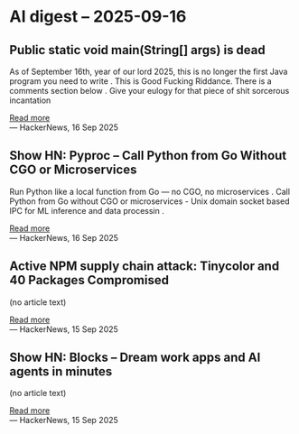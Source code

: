# AI digest – 2025-09-16

## Public static void main(String[] args) is dead

As of September 16th, year of our lord 2025, this is no longer the first Java program you need to write . This is Good Fucking Riddance. There is a comments section below . Give your eulogy for that piece of shit sorcerous incantation

[Read more](https://mccue.dev/pages/9-16-25-psvm)  
— HackerNews, 16 Sep 2025

## Show HN: Pyproc – Call Python from Go Without CGO or Microservices

Run Python like a local function from Go — no CGO, no microservices . Call Python from Go without CGO or microservices - Unix domain socket based IPC for ML inference and data processin .

[Read more](https://github.com/YuminosukeSato/pyproc)  
— HackerNews, 16 Sep 2025

## Active NPM supply chain attack: Tinycolor and 40 Packages Compromised

(no article text)

[Read more](https://socket.dev/blog/tinycolor-supply-chain-attack-affects-40-packages)  
— HackerNews, 15 Sep 2025

## Show HN: Blocks – Dream work apps and AI agents in minutes

(no article text)

[Read more](https://blocks.diy)  
— HackerNews, 15 Sep 2025
